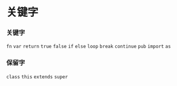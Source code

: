 # 关键字

### 关键字
`fn`
`var`
`return`
`true`
`false`
`if`
`else`
`loop`
`break`
`continue`
`pub`
`import`
`as`

### 保留字
`class`
`this`
`extends`
`super`